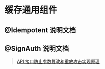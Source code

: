 # 缓存通用组件

## @Idempotent 说明文档


## @SignAuth 说明文档

> [API 接口防止参数篡改和重放攻击实现原理](https://zhangquansheng.github.io/digging-deeper/sign-auth.html#%E5%9F%BA%E4%BA%8Etimestamp%E5%92%8Cnonce%E7%9A%84%E6%96%B9%E6%A1%88)



